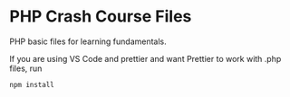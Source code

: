 # PHP Crash Course Files

PHP basic files for learning fundamentals.

If you are using VS Code and prettier and want Prettier to work with .php files, run

```
npm install
```
